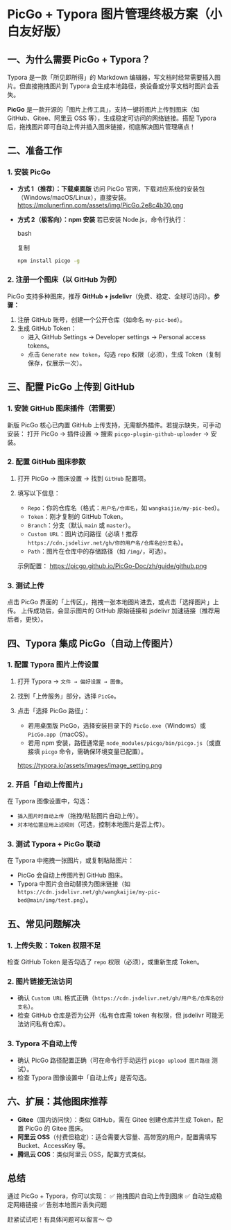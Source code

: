 # PicGo + Typora 图片管理终极方案（小白友好版）

## 一、为什么需要 PicGo + Typora？

Typora 是一款「所见即所得」的 Markdown 编辑器，写文档时经常需要插入图片。但直接拖拽图片到 Typora 会生成本地路径，换设备或分享文档时图片会丢失。

**PicGo** 是一款开源的「图片上传工具」，支持一键将图片上传到图床（如 GitHub、Gitee、阿里云 OSS 等），生成稳定可访问的网络链接。搭配 Typora 后，拖拽图片即可自动上传并插入图床链接，彻底解决图片管理痛点！

## 二、准备工作

### 1. 安装 PicGo

- **方式 1（推荐）：下载桌面版**
  访问 PicGo 官网，下载对应系统的安装包（Windows/macOS/Linux），直接安装。
  https://molunerfinn.com/assets/img/PicGo.2e8c4b30.png

- **方式 2（极客向）：npm 安装**
  若已安装 Node.js，命令行执行：

  bash

  复制

  ```bash
  npm install picgo -g
  ```

### 2. 注册一个图床（以 GitHub 为例）

PicGo 支持多种图床，推荐 **GitHub + jsdelivr**（免费、稳定、全球可访问）。
​**步骤：​**​

1. 注册 GitHub 账号，创建一个公开仓库（如命名 `my-pic-bed`）。
2. 生成 GitHub Token：
   - 进入 GitHub Settings → Developer settings → Personal access tokens。
   - 点击 `Generate new token`，勾选 `repo` 权限（必须），生成 Token（复制保存，仅展示一次）。

## 三、配置 PicGo 上传到 GitHub

### 1. 安装 GitHub 图床插件（若需要）

新版 PicGo 核心已内置 GitHub 上传支持，无需额外插件。若提示缺失，可手动安装：
打开 PicGo → 插件设置 → 搜索 `picgo-plugin-github-uploader` → 安装。

### 2. 配置 GitHub 图床参数

1. 打开 PicGo → 图床设置 → 找到 `GitHub` 配置项。

2. 填写以下信息：

   - `Repo`：你的仓库名（格式：`用户名/仓库名`，如 `wangkaijie/my-pic-bed`）。
   - `Token`：刚才复制的 GitHub Token。
   - `Branch`：分支（默认 `main` 或 `master`）。
   - `Custom URL`：图片访问路径（必填！推荐 `https://cdn.jsdelivr.net/gh/你的用户名/仓库名@分支名`）。
   - `Path`：图片在仓库中的存储路径（如 `/img/`，可选）。

   示例配置：
   https://picgo.github.io/PicGo-Doc/zh/guide/github.png

### 3. 测试上传

点击 PicGo 界面的「上传区」，拖拽一张本地图片进去，或点击「选择图片」上传。
上传成功后，会显示图片的 GitHub 原始链接和 jsdelivr 加速链接（推荐用后者，更快）。

## 四、Typora 集成 PicGo（自动上传图片）

### 1. 配置 Typora 图片上传设置

1. 打开 Typora → `文件 → 偏好设置 → 图像`。

2. 找到「上传服务」部分，选择 `PicGo`。

3. 点击「选择 PicGo 路径」：

   - 若用桌面版 PicGo，选择安装目录下的 `PicGo.exe`（Windows）或 `PicGo.app`（macOS）。
   - 若用 npm 安装，路径通常是 `node_modules/picgo/bin/picgo.js`（或直接填 `picgo` 命令，需确保环境变量已配置）。

   https://typora.io/assets/images/image_setting.png

### 2. 开启「自动上传图片」

在 Typora 图像设置中，勾选：

- `插入图片时自动上传`（拖拽/粘贴图片自动上传）。
- `对本地位置应用上述规则`（可选，控制本地图片是否上传）。

### 3. 测试 Typora + PicGo 联动

在 Typora 中拖拽一张图片，或复制粘贴图片：

- PicGo 会自动上传图片到 GitHub 图床。
- Typora 中图片会自动替换为图床链接（如 `https://cdn.jsdelivr.net/gh/wangkaijie/my-pic-bed@main/img/test.png`）。

## 五、常见问题解决

### 1. 上传失败：Token 权限不足

检查 GitHub Token 是否勾选了 `repo` 权限（必须），或重新生成 Token。

### 2. 图片链接无法访问

- 确认 `Custom URL` 格式正确（`https://cdn.jsdelivr.net/gh/用户名/仓库名@分支名`）。
- 检查 GitHub 仓库是否为公开（私有仓库需 token 有权限，但 jsdelivr 可能无法访问私有仓库）。

### 3. Typora 不自动上传

- 确认 PicGo 路径配置正确（可在命令行手动运行 `picgo upload 图片路径` 测试）。
- 检查 Typora 图像设置中「自动上传」是否勾选。

## 六、扩展：其他图床推荐

- **Gitee**（国内访问快）：类似 GitHub，需在 Gitee 创建仓库并生成 Token，配置 PicGo 的 Gitee 图床。
- **阿里云 OSS**（付费但稳定）：适合需要大容量、高带宽的用户，配置需填写 Bucket、AccessKey 等。
- **腾讯云 COS**：类似阿里云 OSS，配置方式类似。

## 总结

通过 PicGo + Typora，你可以实现：
✅ 拖拽图片自动上传到图床
✅ 自动生成稳定网络链接
✅ 告别本地图片丢失问题

赶紧试试吧！有具体问题可以留言～ 😊

